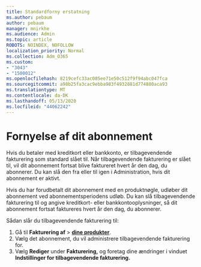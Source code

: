 ```yaml
---
title: Standardforny erstatning
ms.author: pebaum
author: pebaum
manager: mnirkhe
ms.audience: Admin
ms.topic: article
ROBOTS: NOINDEX, NOFOLLOW
localization_priority: Normal
ms.collection: Adm_O365
ms.custom:
- "3043"
- "1500012"
ms.openlocfilehash: 8219cefc33ac085ee71e50c512f9f94abc047fca
ms.sourcegitcommit: a98b25fa3cac9ebba983f4932881d774880aca93
ms.translationtype: MT
ms.contentlocale: da-DK
ms.lasthandoff: 05/13/2020
ms.locfileid: "44062242"
---
```

# <a name="renewing-your-subscription"></a>Fornyelse af dit abonnement

Hvis du betaler med kreditkort eller bankkonto, er tilbagevendende fakturering som standard slået til. Når tilbagevendende fakturering er slået til, vil dit abonnement fortsat blive faktureret hvert år den dag, du abonnerer. Du kan slå den fra eller til igen i Administration, hvis dit abonnement er aktivt.

Hvis du har forudbetalt dit abonnement med en produktnøgle, udløber dit abonnement ved abonnementsperiodens udløb. Du kan slå tilbagevendende fakturering til og angive kreditkort- eller bankkontooplysninger, så dit abonnement fortsat faktureres hvert år den dag, du abonnerer.

Sådan slår du tilbagevendende fakturering til: 

1. Gå til **Fakturering af**  >  **[dine produkter](https://go.microsoft.com/fwlink/p/?linkid=842054)**.
2. Vælg det abonnement, du vil administrere tilbagevendende fakturering for.
3. Vælg **Rediger** under **Fakturering,** og foretag dine ændringer i vinduet **Indstillinger for tilbagevendende fakturering.** 
